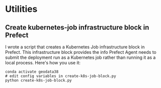 # Utilities

## Create kubernetes-job infrastructure block in Prefect

I wrote a script that creates a Kubernetes Job infrastructure block in Prefect.
This infrastructure block provides the info Prefect Agent needs to submit the deployment run as a Kubernetes job rather than running it as a local process.
Here's how you use it:

```shell
conda activate geodata38
# edit config variables in create-k8s-job-block.py
python create-k8s-job-block.py
```
